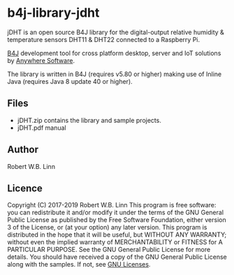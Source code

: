 # b4j-library-jdht
jDHT is an open source B4J library for the digital-output relative humidity &amp; temperature sensors DHT11 &amp; DHT22 connected to a Raspberry Pi.

[B4J](https://www.b4x.com/b4j.html) development tool for cross platform desktop, server and IoT solutions by [Anywhere Software](https://www.b4x.com).

The library is written in B4J (requires v5.80 or higher) making use of Inline Java (requires Java 8 update 40 or higher).

## Files
* jDHT.zip contains the library and sample projects.
* jDHT.pdf manual

## Author
Robert W.B. Linn

## Licence
Copyright (C) 2017-2019  Robert W.B. Linn
This program is free software: you can redistribute it and/or modify it under the terms of the GNU General Public License as published by
the Free Software Foundation, either version 3 of the License, or (at your option) any later version.
This program is distributed in the hope that it will be useful, but WITHOUT ANY WARRANTY; without even the implied warranty of
MERCHANTABILITY or FITNESS for A PARTICULAR PURPOSE.  See the GNU General Public License for more details.
You should have received a copy of the GNU General Public License along with the samples.  If not, see [GNU Licenses](http://www.gnu.org/licenses/).

